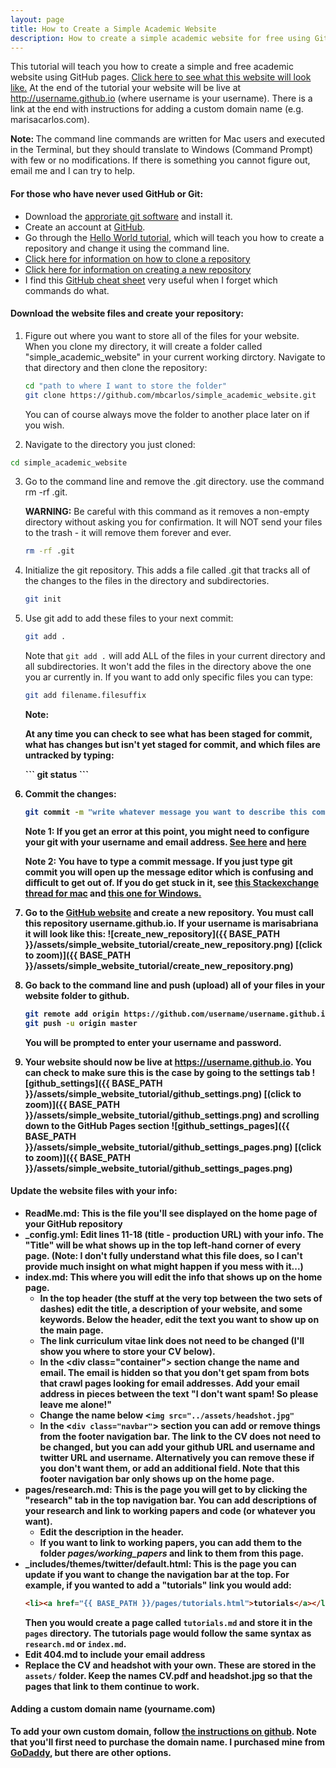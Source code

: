 ```yaml
---
layout: page
title: How to Create a Simple Academic Website
description: How to create a simple academic website for free using Github Pages.
---
```



This tutorial will teach you how to create a simple and free academic website using GitHub pages. [Click here to see what this website will look like.](http://blueham.github.io) At the end of the tutorial your website will be live at http://username.github.io (where username is your username). There is a link at the end with instructions for adding a custom domain name (e.g. marisacarlos.com).

<div class="warning">
  <p><strong>Note: </strong> The command line commands are written for Mac users and executed in the Terminal, but they should translate to Windows (Command Prompt) with few or no modifications. If there is something you cannot figure out, email me and I can try to help. </p>
</div>

#### For those who have never used GitHub or Git:
* Download the [approriate git software](https://git-scm.com/downloads) and install it.
* Create an account at [GitHub](https://github.com).
* Go through the [Hello World tutorial]( https://guides.github.com/activities/hello-world/), which will teach you how to create a repository and change it using the command line.
* [Click here for information on how to clone a repository](https://help.github.com/articles/cloning-a-repository/)
* [Click here for information on creating a new repository](https://help.github.com/articles/creating-a-new-repository/)
* I find this [GitHub cheat sheet](https://education.github.com/git-cheat-sheet-education.pdf) very useful when I forget which commands do what.




#### Download the website files and create your repository:

1) Figure out where you want to store all of the files for your website. When you clone my directory, it will create a folder called "simple_academic_website" in your current working dirctory. Navigate to that directory and then clone the repository:
   ```bash
   cd "path to where I want to store the folder"
   git clone https://github.com/mbcarlos/simple_academic_website.git
   ```
   You can of course always move the folder to another place later on if you wish.


2) Navigate to the directory you just cloned:
```bash
cd simple_academic_website
```


3) Go to the command line and remove the .git directory. use the command rm -rf .git.
   <div class="danger">
     <p><strong>WARNING:</strong> Be careful with this command as it removes a non-empty directory without asking you for confirmation. It will NOT send your files to the trash - it will remove them forever and ever.
     </p>
   </div>
   
   ```bash
   rm -rf .git
   ```
   
   
4) Initialize the git repository. This adds a file called .git that tracks all of the changes to the files in the directory and subdirectories.
   ```bash
   git init
   ```


5) Use git add to add these files to your next commit:
   ```bash
   git add .
   ```
   Note that `git add .` will add ALL of the files in your current directory and all subdirectories. It won't add the files in the directory above the one you ar currently in. If you want to add only specific files you can type:
   ```bash
   git add filename.filesuffix
   ```
   <div class="info"
   <p><strong>Note:</p> At any time you can check to see what has been staged for commit, what has changes but isn't yet staged for commit, and which files are untracked by typing:</p>
   </div>
   ```
   git status
   ```
   
   
6) Commit the changes:
   ```bash
   git commit -m "write whatever message you want to describe this commit"
   ```
   <div class="info"
     <p><strong>Note 1:</strong> If you get an error at this point, you might need to configure your git with your username and email address. <a href="https://help.github.com/articles/setting-your-commit-email-address-in-git">See here</a> and <a href="https://help.github.com/articles/setting-your-username-in-git/">here</a></p>
   </div>
   
   <div class="info"
     <p><strong>Note 2:</strong> You have to type a commit message. If you just type git commit you will open up the message editor which is confusing and difficult to get out of. If you do get stuck in it, see <a href="https://apple.stackexchange.com/questions/252541/how-do-i-escape-the-git-commit-window-from-os-x-terminal">this Stackexchange thread for mac</a> and <a href="https://stackoverflow.com/questions/9171356/how-do-i-exit-from-the-text-window-in-git">this one for Windows.</a></p>
   </div>


7) Go to the [GitHub website](http://www.github.com) and create a new repository. You must call this repository username.github.io. If your username is marisabriana it will look like this:
   ![create_new_repository]({{ BASE_PATH }}/assets/simple_website_tutorial/create_new_repository.png)
   [(click to zoom)]({{ BASE_PATH }}/assets/simple_website_tutorial/create_new_repository.png)

8) Go back to the command line and push (upload) all of your files in your website folder to github.
   ```bash
   git remote add origin https://github.com/username/username.github.io.git
   git push -u origin master
   ```
   You will be prompted to enter your username and password.

6) Your website should now be live at https://username.github.io. You can check to make sure this is the case by going to the settings tab
   ![github_settings]({{ BASE_PATH }}/assets/simple_website_tutorial/github_settings.png)
   [(click to zoom)]({{ BASE_PATH }}/assets/simple_website_tutorial/github_settings.png)
   and scrolling down to the GitHub Pages section
   ![github_settings_pages]({{ BASE_PATH }}/assets/simple_website_tutorial/github_settings_pages.png)
   [(click to zoom)]({{ BASE_PATH }}/assets/simple_website_tutorial/github_settings_pages.png)



#### Update the website files with your info:
* **ReadMe.md**: This is the file you'll see displayed on the home page of your GitHub repository 
* **_config.yml**: Edit lines 11-18 (title - production URL) with your info. The "Title" will be what shows up in the top left-hand corner of every page. (Note: I don't fully understand what this file does, so I can't provide much insight on what might happen if you mess with it...)
* **index.md**: This where you will edit the info that shows up on the home page.
  * In the top header (the stuff at the very top between the two sets of dashes) edit the title, a description of your website, and some keywords. Below the header, edit the text you want to show up on the main page.
  * The link curriculum vitae link does not need to be changed (I'll show you where to store your CV below).
  * In the &lt;div class="container"&gt; section change the name and email. The email is hidden so that you don't get spam from bots that crawl pages looking for email addresses. Add your email address in pieces between the text "I don't want spam! So please leave me alone!"
  * Change the name below  &lt;`img src="../assets/headshot.jpg"`
  * In the &lt;`div class="navbar"`&gt; section you can add or remove things from the footer navigation bar. The link to the CV does not need to be changed, but you can add your github URL and username and twitter URL and username. Alternatively you can remove these if you don't want them, or add an additional field. Note that this footer navigation bar only shows up on the home page.
* **pages/research.md**: This is the page you will get to by clicking the "research" tab in the top navigation bar. You can add descriptions of your research and link to working papers and code (or whatever you want).
  * Edit the description in the header.
  * If you want to link to working papers, you can add them to the folder *pages/working_papers* and link to them from this page. 
* **_includes/themes/twitter/default.html**: This is the page you can update if you want to change the navigation bar at the top. For example, if you wanted to add a "tutorials" link you would add:
  ```html
  <li><a href="{{ BASE_PATH }}/pages/tutorials.html">tutorials</a></li>
  ```
  Then you would create a page called `tutorials.md` and store it in the `pages` directory. The tutorials page would follow the same syntax as `research.md` or `index.md`. 
* Edit 404.md to include your email address
* Replace the CV and headshot with your own. These are stored in the `assets/` folder. Keep the names CV.pdf and headshot.jpg so that the pages that link to them continue to work.


#### Adding a custom domain name (yourname.com)
To add your own custom domain, follow [the instructions on github](https://help.github.com/articles/using-a-custom-domain-with-github-pages/). Note that you'll first need to purchase the domain name. I purchased mine from [GoDaddy](https://www.godaddy.com), but there are other options. 
